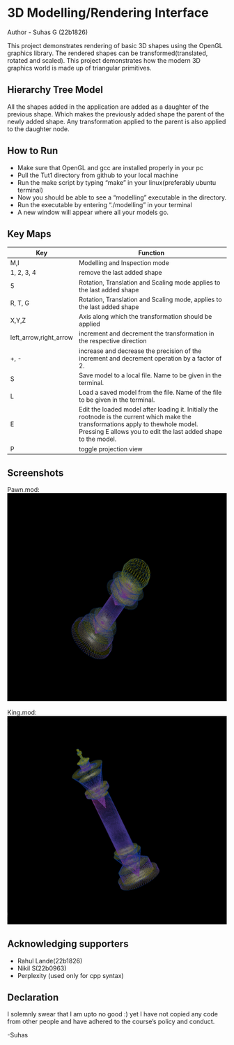 
# 3D Modelling/Rendering Interface
Author -  Suhas G (22b1826)

This project demonstrates rendering of basic 3D shapes using the
OpenGL graphics library. The rendered shapes can be
transformed(translated, rotated and scaled). This project
demonstrates how the modern 3D graphics world is made up of
triangular primitives.


## Hierarchy Tree Model
All the shapes added in the application are added as a daughter
of the previous shape. Which makes the previously added shape
the parent of the newly added shape. Any transformation applied
to the parent is also applied to the daughter node.
## How to Run

- Make sure that OpenGL and gcc are installed properly in your pc
- Pull the Tut1 directory from github to your local machine
- Run the make script by typing “make” in your linux(preferably ubuntu terminal)
- Now you should be able to see a “modelling” executable in the directory.
- Run the executable by entering “./modelling” in your terminal
- A new window will appear where all your models go.

## Key Maps

| Key             | Function                                                                |
| ----------------- | ------------------------------------------------------------------ |
| M,I |  Modelling and Inspection mode |
| 1, 2, 3, 4 | remove the last added shape  |
| 5 | Rotation, Translation and Scaling mode applies to the last added shape |
| R, T, G |Rotation, Translation and Scaling mode, applies to the last added shape  |
| X,Y,Z |Axis along which the transformation should be applied  |
| left_arrow,right_arrow| increment and decrement the transformation in the respective direction |
| +, - | increase and decrease the precision of the increment and decrement operation by a factor of 2. |
| S | Save model to a local file. Name to be given in the terminal. |
| L |Load a saved model from the file. Name of the file to be given in the terminal. |
| E |Edit the loaded model after loading it. Initially the rootnode is the current which make the transformations apply to thewhole model. Pressing E allows you to edit the last added shape to the model.  |
| P |toggle projection view  |



## Screenshots

Pawn.mod:![App Screenshot](Pawn.png)

King.mod:![App Screenshot](King.png)

## Acknowledging supporters

 - Rahul Lande(22b1826)
 - Nikil S(22b0963)
 - ​Perplexity (used only for cpp syntax)


## Declaration
I solemnly swear that I am upto no good :) yet I have not copied any
code from other people and have adhered to the course’s policy and
conduct.

-Suhas
